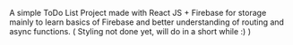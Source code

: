A simple ToDo List Project made with React JS + Firebase for storage mainly to learn basics of Firebase and better understanding of routing and async functions.
( Styling not done yet, will do in a short while :) )
